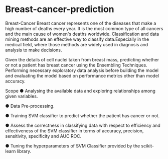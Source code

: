 # Breast-cancer-prediction

Breast-Cancer
Breast cancer represents one of the diseases that make a high number of deaths every year. It is the most common type of all cancers and the main cause of women's deaths worldwide. Classification and data mining methods are an effective way to classify data.Especially in the medical field, where those methods are widely used in diagnosis and analysis to make decisions.

Given the details of cell nuclei taken from breast mass, predicting whether or not a patient has breast cancer using the Ensembling Techniques. Performing necessary exploratory data analysis before building the model and evaluating the model based on performance metrics other than model accuracy.

Scope
● Analysing the available data and exploring relationships among given variables.

● Data Pre-processing.

● Training SVM classifier to predict whether the patient has cancer or not.

● Assess the correctness in classifying data with respect to efficiency and effectiveness of the SVM classifier in terms of accuracy, precision, sensitivity, specificity and AUC ROC.

● Tuning the hyperparameters of SVM Classifier provided by the scikit-learn library.
